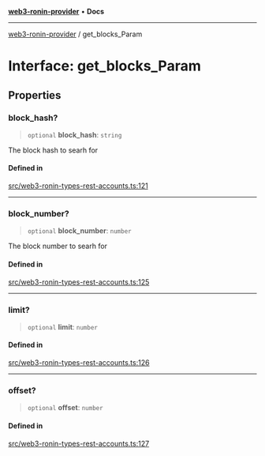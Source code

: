 [**web3-ronin-provider**](../README.md) • **Docs**

***

[web3-ronin-provider](../globals.md) / get\_blocks\_Param

# Interface: get\_blocks\_Param

## Properties

### block\_hash?

> `optional` **block\_hash**: `string`

The block hash to searh for

#### Defined in

[src/web3-ronin-types-rest-accounts.ts:121](https://github.com/chuacw/web3-ronin-provider/blob/3fc214e27766815592deb24c85c0a23477593bed/src/web3-ronin-types-rest-accounts.ts#L121)

***

### block\_number?

> `optional` **block\_number**: `number`

The block number to searh for

#### Defined in

[src/web3-ronin-types-rest-accounts.ts:125](https://github.com/chuacw/web3-ronin-provider/blob/3fc214e27766815592deb24c85c0a23477593bed/src/web3-ronin-types-rest-accounts.ts#L125)

***

### limit?

> `optional` **limit**: `number`

#### Defined in

[src/web3-ronin-types-rest-accounts.ts:126](https://github.com/chuacw/web3-ronin-provider/blob/3fc214e27766815592deb24c85c0a23477593bed/src/web3-ronin-types-rest-accounts.ts#L126)

***

### offset?

> `optional` **offset**: `number`

#### Defined in

[src/web3-ronin-types-rest-accounts.ts:127](https://github.com/chuacw/web3-ronin-provider/blob/3fc214e27766815592deb24c85c0a23477593bed/src/web3-ronin-types-rest-accounts.ts#L127)
